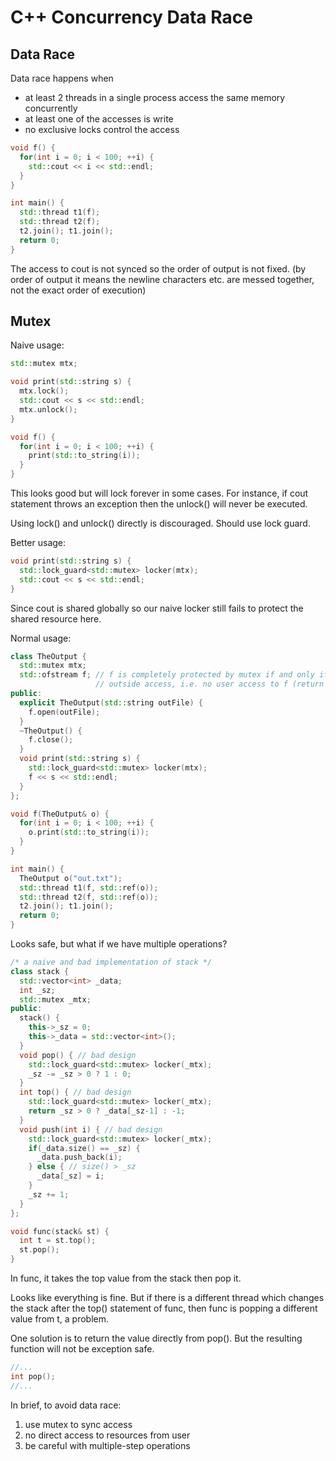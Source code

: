 # C++ Concurrency Data Race

## Data Race

Data race happens when

* at least 2 threads in a single process access the same memory concurrently
* at least one of the accesses is write
* no exclusive locks control the access

```cpp
void f() {
  for(int i = 0; i < 100; ++i) {
    std::cout << i << std::endl;
  }
}

int main() {
  std::thread t1(f);
  std::thread t2(f);
  t2.join(); t1.join();
  return 0;
}
```

The access to cout is not synced so the order of output is not fixed.
(by order of output it means the newline characters etc. are messed together,
not the exact order of execution)

## Mutex

Naive usage:

```cpp
std::mutex mtx;

void print(std::string s) {
  mtx.lock();
  std::cout << s << std::endl;
  mtx.unlock();
}

void f() {
  for(int i = 0; i < 100; ++i) {
    print(std::to_string(i));
  }
}
```

This looks good but will lock forever in some cases. For instance, if cout statement
throws an exception then the unlock() will never be executed.

Using lock() and unlock() directly is discouraged. Should use lock guard.

Better usage:

```cpp
void print(std::string s) {
  std::lock_guard<std::mutex> locker(mtx);
  std::cout << s << std::endl;
}
```

Since cout is shared globally so our naive locker still fails to protect the shared resource here.

Normal usage:

```cpp
class TheOutput {
  std::mutex mtx;
  std::ofstream f; // f is completely protected by mutex if and only if there is no
                   // outside access, i.e. no user access to f (return f or pass f to an outside function)
public:
  explicit TheOutput(std::string outFile) {
    f.open(outFile);
  }
  ~TheOutput() {
    f.close();
  }
  void print(std::string s) {
    std::lock_guard<std::mutex> locker(mtx);
    f << s << std::endl;
  }
};

void f(TheOutput& o) {
  for(int i = 0; i < 100; ++i) {
    o.print(std::to_string(i));
  }
}

int main() {
  TheOutput o("out.txt");
  std::thread t1(f, std::ref(o));
  std::thread t2(f, std::ref(o));
  t2.join(); t1.join();
  return 0;
}
```

Looks safe, but what if we have multiple operations?

```cpp
/* a naive and bad implementation of stack */
class stack {
  std::vector<int> _data;
  int _sz;
  std::mutex _mtx;
public:
  stack() {
    this->_sz = 0;
    this->_data = std::vector<int>();
  }
  void pop() { // bad design
    std::lock_guard<std::mutex> locker(_mtx);
    _sz -= _sz > 0 ? 1 : 0;
  }
  int top() { // bad design
    std::lock_guard<std::mutex> locker(_mtx);
    return _sz > 0 ? _data[_sz-1] : -1;
  }
  void push(int i) { // bad design
    std::lock_guard<std::mutex> locker(_mtx);
    if(_data.size() == _sz) {
      _data.push_back(i);
    } else { // size() > _sz
      _data[_sz] = i;
    }
    _sz += 1;
  }
};

void func(stack& st) {
  int t = st.top();
  st.pop();
}
```

In func, it takes the top value from the stack then pop it.

Looks like everything is fine. But if there is a different thread which
changes the stack after the top() statement of func, then func is popping
a different value from t, a problem.

One solution is to return the value directly from pop(). But the resulting
function will not be exception safe.

```cpp
//...
int pop();
//...
```

In brief, to avoid data race:

1. use mutex to sync access
2. no direct access to resources from user
3. be careful with multiple-step operations